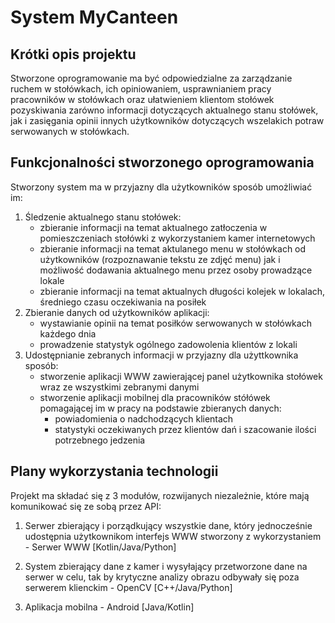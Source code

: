 # System **MyCanteen**

## Krótki opis projektu

Stworzone oprogramowanie ma być odpowiedzialne za zarządzanie ruchem w stołówkach, ich opiniowaniem, usprawnianiem pracy pracowników w stołówkach oraz ułatwieniem klientom stołówek pozyskiwania zarówno informacji dotyczących aktualnego stanu stołówek, jak i zasięgania opinii innych użytkowników dotyczących wszelakich potraw serwowanych w stołówkach.

## Funkcjonalności stworzonego oprogramowania

Stworzony system ma w przyjazny dla użytkowników sposób umożliwiać im:

1. Śledzenie aktualnego stanu stołówek:
    * zbieranie informacji na temat aktualnego zatłoczenia w pomieszczeniach stołówki z wykorzystaniem kamer internetowych
    * zbieranie informacji na temat aktulanego menu w stołówkach od użytkowników (rozpoznawanie tekstu ze zdjęć menu) jak i możliwość dodawania aktualnego menu przez osoby prowadzące lokale
    * zbieranie informacji na temat aktualnych długości kolejek w lokalach, średniego czasu oczekiwania na posiłek
2. Zbieranie danych od użytkowników aplikacji:
    * wystawianie opinii na temat posiłków serwowanych w stołówkach każdego dnia
    * prowadzenie statystyk ogólnego zadowolenia klientów z lokali
3. Udostępnianie zebranych informacji w przyjazny dla użyttkownika sposób:
   * stworzenie aplikacji WWW zawierającej panel użytkownika stołówek wraz ze wszystkimi zebranymi danymi
   * stworzenie aplikacji mobilnej dla pracowników stółówek pomagającej im w pracy na podstawie zbieranych danych:
       * powiadomienia o nadchodzących klientach
       * statystyki oczekiwanych przez klientów dań i szacowanie ilości potrzebnego jedzenia

## Plany wykorzystania technologii

Projekt ma składać się z 3 modułów, rozwijanych niezależnie, które mają komunikować się ze sobą przez API:

1. Serwer zbierający i porządkujący wszystkie dane, który jednocześnie udostępnia użytkownikom interfejs WWW stworzony z wykorzystaniem - Serwer WWW [Kotlin/Java/Python]

2. System zbierający dane z kamer i wysyłający przetworzone dane na serwer w celu, tak by krytyczne analizy obrazu odbywały się poza serwerem klienckim - OpenCV [C++/Java/Python]

3. Aplikacja mobilna - Android [Java/Kotlin]
